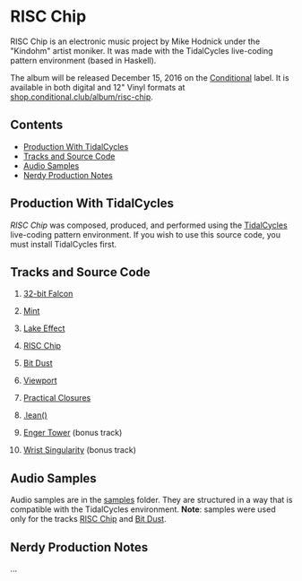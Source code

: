 RISC Chip
=========

RISC Chip is an electronic music project by Mike Hodnick under the "Kindohm" 
artist moniker. It was made with the TidalCycles live-coding pattern environment 
(based in Haskell). 

The album will be released December 15, 2016 on the [Conditional](http://conditional.club) label.
It is available in both digital and 12" Vinyl formats at 
[shop.conditional.club/album/risc-chip](http://shop.conditional.club/album/risc-chip).

## Contents

* [Production With TidalCycles](#tidalcycles)
* [Tracks and Source Code](#tracks)
* [Audio Samples](#samples)
* [Nerdy Production Notes](#notes)

<a name="tidalcycles"></a>
## Production With TidalCycles

_RISC Chip_ was composed, produced, and performed using the [TidalCycles](http://tidalcycles.org)
live-coding pattern environment. If you wish to use this source code, you must install
TidalCycles first.  

<a name="tracks"></a>
## Tracks and Source Code

1. [32-bit Falcon](https://github.com/kindohm/risc-chip/blob/master/tracks/01.32-bit-Falcon.tidal)

2. [Mint](https://github.com/kindohm/risc-chip/blob/master/tracks/02.Mint.tidal)

3. [Lake Effect](https://github.com/kindohm/risc-chip/blob/master/tracks/01.32-bit-Falcon.tidal)

4. [RISC Chip](https://github.com/kindohm/risc-chip/blob/master/tracks/01.32-bit-Falcon.tidal)

5. [Bit Dust](https://github.com/kindohm/risc-chip/blob/master/tracks/01.32-bit-Falcon.tidal)

6. [Viewport](https://github.com/kindohm/risc-chip/blob/master/tracks/01.32-bit-Falcon.tidal)

7. [Practical Closures](https://github.com/kindohm/risc-chip/blob/master/tracks/01.32-bit-Falcon.tidal)

8. [.lean()](https://github.com/kindohm/risc-chip/blob/master/tracks/01.32-bit-Falcon.tidal)

9. [Enger Tower](https://github.com/kindohm/risc-chip/blob/master/tracks/01.32-bit-Falcon.tidal) (bonus track)

10. [Wrist Singularity](https://github.com/kindohm/risc-chip/blob/master/tracks/01.32-bit-Falcon.tidal) (bonus track)


<a name="samples"></a>
## Audio Samples

Audio samples are in the [samples](tree/master/samples) folder. They are structured in a way
that is compatible with the TidalCycles environment. **Note**: samples were used only for the
tracks [RISC Chip](https://github.com/kindohm/risc-chip/blob/master/tracks/01.32-bit-Falcon.tidal) and 
[Bit Dust](https://github.com/kindohm/risc-chip/blob/master/tracks/01.32-bit-Falcon.tidal).

<a name="notes"></a>
## Nerdy Production Notes

...